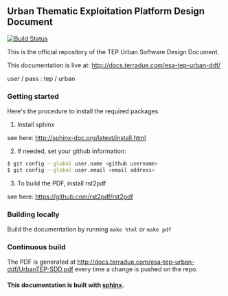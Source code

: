 ## Urban Thematic Exploitation Platform Design Document

[![Build Status](https://build.terradue.com/buildStatus/icon?job=esa-tep-urban-ddf)](https://build.terradue.com/job/esa-tep-hydro-ddf/)

This is the official repository of the TEP Urban Software Design Document. 

This documentation is live at: http://docs.terradue.com/esa-tep-urban-ddf/

user / pass : tep / urban

### Getting started

Here's the procedure to install the required packages

1) Install sphinx

see here: http://sphinx-doc.org/latest/install.html

2) If needed, set your github information:

```bash
$ git config --global user.name <github username>
$ git config --global user.email <email address>
```

3) To build the PDF, install rst2pdf

see here: https://github.com/rst2pdf/rst2pdf

### Building locally

Build the documentation by running ``make html`` or ``make pdf``

### Continuous build

The PDF is generated at http://docs.terradue.com/esa-tep-urban-ddf/UrbanTEP-SDD.pdf every time a change is pushed on the repo.

#### This documentation is built with [sphinx](http://sphinx-doc.org/).
